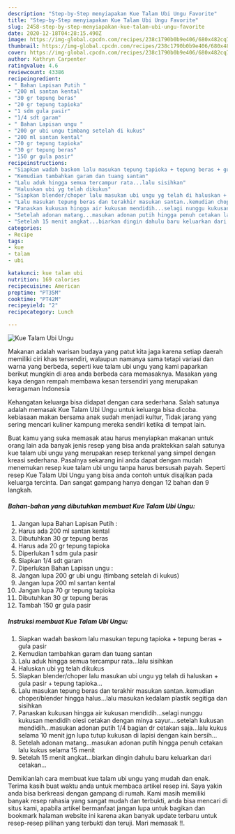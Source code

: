 ```yaml
---
description: "Step-by-Step menyiapakan Kue Talam Ubi Ungu Favorite"
title: "Step-by-Step menyiapakan Kue Talam Ubi Ungu Favorite"
slug: 2458-step-by-step-menyiapakan-kue-talam-ubi-ungu-favorite
date: 2020-12-18T04:28:15.490Z
image: https://img-global.cpcdn.com/recipes/238c1790b0b9e406/680x482cq70/kue-talam-ubi-ungu-foto-resep-utama.jpg
thumbnail: https://img-global.cpcdn.com/recipes/238c1790b0b9e406/680x482cq70/kue-talam-ubi-ungu-foto-resep-utama.jpg
cover: https://img-global.cpcdn.com/recipes/238c1790b0b9e406/680x482cq70/kue-talam-ubi-ungu-foto-resep-utama.jpg
author: Kathryn Carpenter
ratingvalue: 4.6
reviewcount: 43386
recipeingredient:
- " Bahan Lapisan Putih "
- "200 ml santan kental"
- "30 gr tepung beras"
- "20 gr tepung tapioka"
- "1 sdm gula pasir"
- "1/4 sdt garam"
- " Bahan Lapisan ungu "
- "200 gr ubi ungu timbang setelah di kukus"
- "200 ml santan kental"
- "70 gr tepung tapioka"
- "30 gr tepung beras"
- "150 gr gula pasir"
recipeinstructions:
- "Siapkan wadah baskom lalu masukan tepung tapioka + tepung beras + gula pasir"
- "Kemudian tambahkan garam dan tuang santan"
- "Lalu aduk hingga semua tercampur rata...lalu sisihkan"
- "Haluskan ubi yg telah dikukus"
- "Siapkan blender/choper lalu masukan ubi ungu yg telah di haluskan + gula pasir + tepung tapioka..."
- "Lalu masukan tepung beras dan terakhir masukan santan..kemudian choper/blender hingga halus...lalu masukan kedalam plastik segitiga dan sisihkan"
- "Panaskan kukusan hingga air kukusan mendidih...selagi nunggu kukusan mendidih olesi cetakan dengan minya sayur....setelah kukusan mendidih...masukan adonan putih 1/4 bagian dr cetakan saja...lalu kukus selama 10 menit jgn lupa tutup kukusan di lapisi dengan kain bersih..."
- "Setelah adonan matang...masukan adonan putih hingga penuh cetakan lalu kukus selama 15 menit"
- "Setelah 15 menit angkat...biarkan dingin dahulu baru keluarkan dari cetakan..."
categories:
- Recipe
tags:
- kue
- talam
- ubi

katakunci: kue talam ubi 
nutrition: 169 calories
recipecuisine: American
preptime: "PT35M"
cooktime: "PT42M"
recipeyield: "2"
recipecategory: Lunch

---
```



![Kue Talam Ubi Ungu](https://img-global.cpcdn.com/recipes/238c1790b0b9e406/680x482cq70/kue-talam-ubi-ungu-foto-resep-utama.jpg)

Makanan adalah warisan budaya yang patut kita jaga karena setiap daerah memiliki ciri khas tersendiri, walaupun namanya sama tetapi variasi dan warna yang berbeda, seperti kue talam ubi ungu yang kami paparkan berikut mungkin di area anda berbeda cara memasaknya. Masakan yang kaya dengan rempah membawa kesan tersendiri yang merupakan keragaman Indonesia

Kehangatan keluarga bisa didapat dengan cara sederhana. Salah satunya adalah memasak Kue Talam Ubi Ungu untuk keluarga bisa dicoba. kebiasaan makan bersama anak sudah menjadi kultur, Tidak jarang yang sering mencari kuliner kampung mereka sendiri ketika di tempat lain.



Buat kamu yang suka memasak atau harus menyiapkan makanan untuk orang lain ada banyak jenis resep yang bisa anda praktekkan salah satunya kue talam ubi ungu yang merupakan resep terkenal yang simpel dengan kreasi sederhana. Pasalnya sekarang ini anda dapat dengan mudah menemukan resep kue talam ubi ungu tanpa harus bersusah payah.
Seperti resep Kue Talam Ubi Ungu yang bisa anda contoh untuk disajikan pada keluarga tercinta. Dan sangat gampang hanya dengan 12 bahan dan 9 langkah.


<!--inarticleads1-->

##### Bahan-bahan yang dibutuhkan membuat Kue Talam Ubi Ungu:

1. Jangan lupa  Bahan Lapisan Putih :
1. Harus ada 200 ml santan kental
1. Dibutuhkan 30 gr tepung beras
1. Harus ada 20 gr tepung tapioka
1. Diperlukan 1 sdm gula pasir
1. Siapkan 1/4 sdt garam
1. Diperlukan  Bahan Lapisan ungu :
1. Jangan lupa 200 gr ubi ungu (timbang setelah di kukus)
1. Jangan lupa 200 ml santan kental
1. Jangan lupa 70 gr tepung tapioka
1. Dibutuhkan 30 gr tepung beras
1. Tambah 150 gr gula pasir




<!--inarticleads2-->

##### Instruksi membuat  Kue Talam Ubi Ungu:

1. Siapkan wadah baskom lalu masukan tepung tapioka + tepung beras + gula pasir
1. Kemudian tambahkan garam dan tuang santan
1. Lalu aduk hingga semua tercampur rata...lalu sisihkan
1. Haluskan ubi yg telah dikukus
1. Siapkan blender/choper lalu masukan ubi ungu yg telah di haluskan + gula pasir + tepung tapioka...
1. Lalu masukan tepung beras dan terakhir masukan santan..kemudian choper/blender hingga halus...lalu masukan kedalam plastik segitiga dan sisihkan
1. Panaskan kukusan hingga air kukusan mendidih...selagi nunggu kukusan mendidih olesi cetakan dengan minya sayur....setelah kukusan mendidih...masukan adonan putih 1/4 bagian dr cetakan saja...lalu kukus selama 10 menit jgn lupa tutup kukusan di lapisi dengan kain bersih...
1. Setelah adonan matang...masukan adonan putih hingga penuh cetakan lalu kukus selama 15 menit
1. Setelah 15 menit angkat...biarkan dingin dahulu baru keluarkan dari cetakan...




Demikianlah cara membuat kue talam ubi ungu yang mudah dan enak. Terima kasih buat waktu anda untuk membaca artikel resep ini. Saya yakin anda bisa berkreasi dengan gampang di rumah. Kami masih memiliki banyak resep rahasia yang sangat mudah dan terbukti, anda bisa mencari di situs kami, apabila artikel bermanfaat jangan lupa untuk bagikan dan bookmark halaman website ini karena akan banyak update terbaru untuk resep-resep pilihan yang terbukti dan teruji. Mari memasak !!. 
